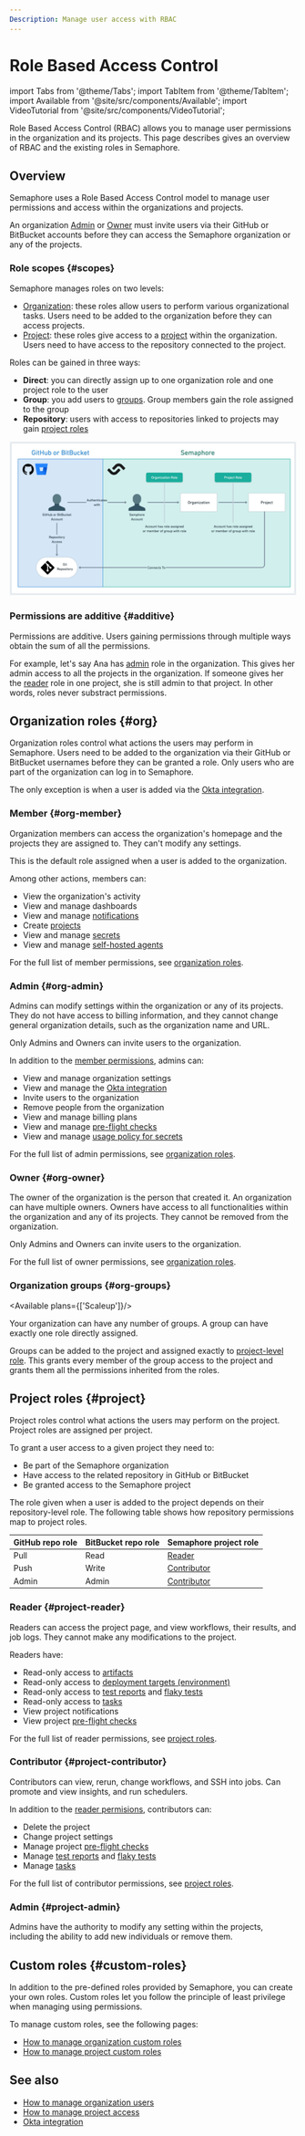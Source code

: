 ```yaml
---
Description: Manage user access with RBAC
---
```


# Role Based Access Control

import Tabs from '@theme/Tabs';
import TabItem from '@theme/TabItem';
import Available from '@site/src/components/Available';
import VideoTutorial from '@site/src/components/VideoTutorial';

Role Based Access Control (RBAC) allows you to manage user permissions in the organization and its projects. This page describes gives an overview of RBAC and the existing roles in Semaphore.

## Overview

Semaphore uses a Role Based Access Control model to manage user permissions and access within the organizations and projects.

An organization [Admin](#org-admin) or [Owner](#org-owner) must invite users via their GitHub or BitBucket accounts before they can access the Semaphore organization or any of the projects.

### Role scopes {#scopes}

Semaphore manages roles on two levels:

- [Organization](#org): these roles allow users to perform various organizational tasks. Users need to be added to the organization before they can access projects.
- [Project](#project): these roles give access to a [project](./projects) within the organization. Users need to have access to the repository connected to the project.

Roles can be gained in three ways:

- **Direct**: you can directly assign up to one organization role and one project role to the user
- **Group**: you add users to [groups](#org-groups). Group members gain the role assigned to the group
- **Repository**: users with access to repositories linked to projects may gain [project roles](#project)

![RBAC authentication relations](./img/rbac-diagram.jpg)

### Permissions are additive {#additive}

Permissions are additive. Users gaining permissions through multiple ways obtain the sum of all the permissions.

For example, let's say Ana has [admin](#org-admin) role in the organization. This gives her admin access to all the projects in the organization. If someone gives her the [reader](#project-reader) role in one project, she is still admin to that project. In other words, roles never substract permissions.

## Organization roles {#org}

Organization roles control what actions the users may perform in Semaphore. Users need to be added to the organization via their GitHub or BitBucket usernames before they can be granted a role. Only users who are part of the organization can log in to Semaphore.

The only exception is when a user is added via the [Okta integration](./okta).


### Member {#org-member}

Organization members can access the organization's homepage and the projects they are assigned to. They can't modify any settings.

This is the default role assigned when a user is added to the organization.

Among other actions, members can:

- View the organization's activity
- View and manage dashboards
- View and manage [notifications](./notifications)
- Create [projects](./projects)
- View and manage [secrets](./secrets)
- View and manage [self-hosted agents](./self-hosted)

For the full list of member permissions, see [organization roles](./organizations#roles).

### Admin {#org-admin}

Admins can modify settings within the organization or any of its projects. They do not have access to billing information, and they cannot change general organization details, such as the organization name and URL.

Only Admins and Owners can invite users to the organization.

In addition to the [member permissions](#org-member), admins can:

- View and manage organization settings
- View and manage the [Okta integration](./okta)
- Invite users to the organization
- Remove people from the organization
- View and manage billing plans
- View and manage [pre-flight checks](./org-preflight)
- View and manage [usage policy for secrets](./secrets#secret-access-policy)

For the full list of admin permissions, see [organization roles](./organizations#roles).

### Owner {#org-owner}

The owner of the organization is the person that created it. An organization can have multiple owners.  Owners have access to all functionalities within the organization and any of its projects. They cannot be removed from the organization.

Only Admins and Owners can invite users to the organization.

For the full list of owner permissions, see [organization roles](./organizations#roles).

### Organization groups {#org-groups}

<Available plans={['Scaleup']}/>

Your organization can have any number of groups. A group can have exactly one role directly assigned.

Groups can be added to the project and assigned exactly to [project-level role](#project). This grants every member of the group access to the project and grants them all the permissions inherited from the roles.

## Project roles {#project}

Project roles control what actions the users may perform on the project. Project roles are assigned per project.

To grant a user access to a given project they need to:

- Be part of the Semaphore organization
- Have access to the related repository in GitHub or BitBucket
- Be granted access to the Semaphore project

The role given when a user is added to the project depends on their repository-level role. The following table shows how repository permissions map to project roles.

| GitHub repo role | BitBucket repo role | Semaphore project role | 
|--|--|--|
|Pull|Read|[Reader](#project-reader)|
|Push|Write|[Contributor](#project-contributor)|
|Admin|Admin|[Contributor](#project-contributor)|


### Reader {#project-reader}

Readers can access the project page, and view workflows, their results, and job logs. They cannot make any modifications to the project.

Readers have:

- Read-only access to [artifacts](./artifacts)
- Read-only access to [deployment targets (environment)](./promotions#deployment-targets)
- Read-only access to [test reports](./tests/test-reports) and [flaky tests](./tests/flaky-tests)
- Read-only access to [tasks](./tasks)
- View project notifications
- View project [pre-flight checks](./projects#preflight)

For the full list of reader permissions, see [project roles](./project#roles).

### Contributor {#project-contributor}

Contributors can view, rerun, change workflows, and SSH into jobs. Can promote and view insights, and run schedulers.

In addition to the [reader permisions](#project-reader), contributors can:

- Delete the project
- Change project settings
- Manage project [pre-flight checks](./projects#preflight)
- Manage [test reports](./tests/test-reports) and [flaky tests](./tests/flaky-tests)
- Manage [tasks](./tasks)

For the full list of contributor permissions, see [project roles](./project#roles).

### Admin {#project-admin}

Admins have the authority to modify any setting within the projects, including the ability to add new individuals or remove them.

## Custom roles {#custom-roles}

In addition to the pre-defined roles provided by Semaphore, you can create your own roles. Custom roles let you follow the principle of least privilege when managing using permissions.

To manage custom roles, see the following pages:

- [How to manage organization custom roles](./organizations#custom-roles)
- [How to manage project custom roles](./project#custom-roles)

## See also

- [How to manage organization users](./organizations#people)
- [How to manage project access](./projects#people)
- [Okta integration](./okta)
